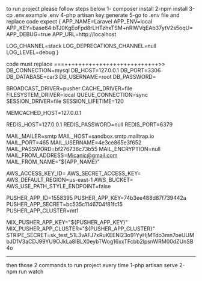 to run project please follow steps below
1- composer install
2-npm install
3-cp .env.example .env
4-php artisan key:generate
5-go to .env file and replace code expect 
{
APP_NAME=Laravel
APP_ENV=local
APP_KEY=base64:bTJ0KgEoFpd8rLHTzhxTSM+nRlWVqEAb37ytV2s5oqU=
APP_DEBUG=true
APP_URL=http://localhost

LOG_CHANNEL=stack
LOG_DEPRECATIONS_CHANNEL=null
LOG_LEVEL=debug
}

code must replace ===+++++++++++++++++++++++++++>>
DB_CONNECTION=mysql
DB_HOST=127.0.0.1
DB_PORT=3306
DB_DATABASE=car3
DB_USERNAME=root
DB_PASSWORD=

BROADCAST_DRIVER=pusher
CACHE_DRIVER=file
FILESYSTEM_DRIVER=local
QUEUE_CONNECTION=sync
SESSION_DRIVER=file
SESSION_LIFETIME=120

MEMCACHED_HOST=127.0.0.1

REDIS_HOST=127.0.0.1
REDIS_PASSWORD=null
REDIS_PORT=6379

MAIL_MAILER=smtp
MAIL_HOST=sandbox.smtp.mailtrap.io
MAIL_PORT=465 
MAIL_USERNAME=4e3ce865e3f652
MAIL_PASSWORD=bf276736c73b55
MAIL_ENCRYPTION=null
MAIL_FROM_ADDRESS=Micanic@gmail.com
MAIL_FROM_NAME="${APP_NAME}"



AWS_ACCESS_KEY_ID=
AWS_SECRET_ACCESS_KEY=
AWS_DEFAULT_REGION=us-east-1
AWS_BUCKET=
AWS_USE_PATH_STYLE_ENDPOINT=false

PUSHER_APP_ID=1558395
PUSHER_APP_KEY=74b3ee488d87f739442a
PUSHER_APP_SECRET=bc535c1146704f81fc15
PUSHER_APP_CLUSTER=mt1


MIX_PUSHER_APP_KEY="${PUSHER_APP_KEY}"
MIX_PUSHER_APP_CLUSTER="${PUSHER_APP_CLUSTER}"
STRIPE_SECRET=sk_test_51L3vAFJ7xRuKEENl23o91YyHjMTdo3mn7oeUUMbJD1V3aCDJ99YU9OJkLa8IBLX0eybTWog16xxTFcbb2lpsnWRM00dZUnSB4o
***************************************************************************************************************************************
then those 2 commands to run project every time 
1-php artisan serve
2-npm run watch


